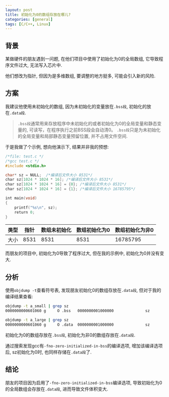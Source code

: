 ```yaml
---
layout: post
title: 初始化为0的数组存放在哪儿?
categories: [general]
tags: [C/C++, Linux]
---
```


## 背景

某做硬件的朋友遇到一问题, 在他们项目中使用了初始化为0的全局数组, 它导致程序文件过大, 无法写入芯片中.

他们想改为指针, 但因为是多维数组, 要调整的地方挺多, 可能会引入新的风险.

## 方案

我建议他使用未初始化的数组, 因为未初始化的变量放在`.bss段`, 初始化的放在`.data段`. 

> `.bss段`通常用来存放程序中未初始化的或者初始化为0的全局变量和静态变量的, 可读写，在程序执行之前BSS段会自动清0。
> `.bss段`只是为未初始化的全局变量和局部静态变量预留位置, 并不占用文件空间.

于是我做了个示例, 想向他演示下, 结果并非我的预想:

```c
/*file: test.c */
/*gcc test.c */
#include <stdio.h>

char* sz = NULL;  /*编译后文件大小 8531*/
char sz[1024 * 1024 * 16]; /*编译后文件大小 8531*/
char sz[1024 * 1024 * 16] = {0}; /*编译后文件大小 8531*/
char sz[1024 * 1024 * 16] = {1}; /*编译后文件大小 16785795*/ 

int main(void)
{
    printf("%s\n", sz); 
    return 0;
}
```

|类型 | 指针 | 数组未初始化 | 数组初始化为0 | 数组初始化为非0|
|--   | --  | --          | --           | --           |
|大小 | 8531 | 8531       | 8531         | 16785795|

而朋友的项目中, 初始化为0导致了程序过大, 但在我的示例中, 初始化为0并没有变大.

## 分析

使用`objdump -t`查看符号表, 发现朋友初始化0的数组存放在`.data段`, 但对于我的编译结果查看: 

```bash
objdump -t a_small | grep sz
0000000000601060 g     O .bss   0000000001000000              sz

objdump -t a_large | grep sz
0000000000601060 g     O .data  0000000001000000              sz
```

初始化为0的数组存放在`.bss段`, 初始化为非0的数组存放在`.data段`.

通过搜索发现gcc有`-fno-zero-initialized-in-bss`的编译选项, 增加该编译选项后, sz初始化为0时, 也同样存储在`.data段`了.

## 结论

朋友的项目因为启用了`-fno-zero-initialized-in-bss`编译选项, 导致初始化为0的全局数组会存放在`.data段`, 进而导致文件体积变大.


